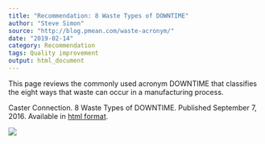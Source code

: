 ```yaml
---
title: "Recommendation: 8 Waste Types of DOWNTIME"
author: "Steve Simon"
source: "http://blog.pmean.com/waste-acronym/"
date: "2019-02-14"
category: Recommendation
tags: Quality improvement
output: html_document
---
```


This page reviews the commonly used acronym DOWNTIME that classifies the
eight ways that waste can occur in a manufacturing
process.

<!---More--->

Caster Connection. 8 Waste Types of DOWNTIME. Published September 7,
2016. Available in [html
format](https://casterconnection.com/8-waste-types-downtime/).

![](../../web/images/waste-acronym01.png)




